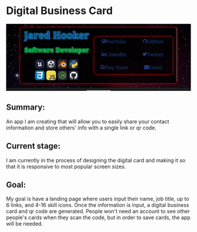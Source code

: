 <h1>Digital Business Card</h1>
<img SRC="Screenshot_20230227-202506-791.png">
<h2>Summary:</h2>
An app I am creating that will allow you to easily share your contact information and store others'
info with a single link or qr code.
<h2>Current stage:</h2>
I am currently in the process of designing the digital card and making it so that it is
responsive to most popular screen sizes.
<h2>Goal:</h2>
My goal is have a landing page where users input their
name, job title, up to 6 links, and 4-16 skill icons.
Once the information is input, a digital business card and qr code are generated.
People won't need an account to see other people's cards when they scan the code,
but in order to save cards, the app will be needed. 
